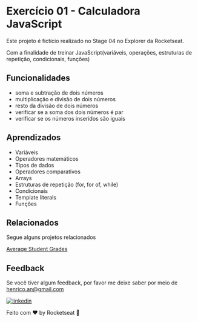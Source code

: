 
# Exercício 01 - Calculadora JavaScript

Este projeto é fictício realizado no Stage 04 no Explorer da Rocketseat.

Com a finalidade de treinar JavaScript(variáveis, operações, estruturas de repetição, condicionais, funções)

## Funcionalidades

- soma e subtração de dois números
- multiplicação e divisão de dois números
- resto da divisão de dois números
- verificar se a soma dos dois números é par
- verificar se os números inseridos são iguais


## Aprendizados

- Variáveis
- Operadores matemáticos
- Tipos de dados
- Operadores comparativos
- Arrays
- Estruturas de repetição (for, for of, while)
- Condicionais
- Template literals
- Funções
## Relacionados

Segue alguns projetos relacionados

[Average Student Grades](https://github.com/HenricoAngolera/AverageStudentGrades)




## Feedback

Se você tiver algum feedback, por favor me deixe saber por meio de henrico.an@gmail.com

[![linkedin](https://img.shields.io/badge/linkedin-0A66C2?style=for-the-badge&logo=linkedin&logoColor=white)](https://www.linkedin.com/in/henrico-angolera-b89515243)

Feito com ♥ by Rocketseat 👋
